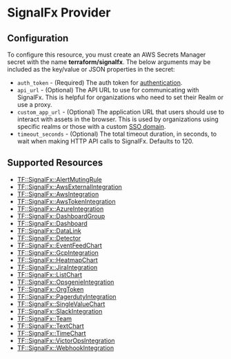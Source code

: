 # SignalFx Provider

## Configuration

To configure this resource, you must create an AWS Secrets Manager secret with the name **terraform/signalfx**. The below arguments may be included as the key/value or JSON properties in the secret:

* `auth_token` - (Required) The auth token for [authentication](https://developers.signalfx.com/basics/authentication.html).
* `api_url` - (Optional) The API URL to use for communicating with SignalFx. This is helpful for organizations who need to set their Realm or use a proxy.
* `custom_app_url` - (Optional)  The application URL that users should use to interact with assets in the browser. This is used by organizations using specific realms or those with a custom [SSO domain](https://docs.signalfx.com/en/latest/admin-guide/sso.html).
* `timeout_seconds` - (Optional) The total timeout duration, in seconds, to wait when making HTTP API calls to SignalFx. Defaults to 120.


## Supported Resources

* [TF::SignalFx::AlertMutingRule](../resources/signalfx/TF-SignalFx-AlertMutingRule/docs/README.md)
* [TF::SignalFx::AwsExternalIntegration](../resources/signalfx/TF-SignalFx-AwsExternalIntegration/docs/README.md)
* [TF::SignalFx::AwsIntegration](../resources/signalfx/TF-SignalFx-AwsIntegration/docs/README.md)
* [TF::SignalFx::AwsTokenIntegration](../resources/signalfx/TF-SignalFx-AwsTokenIntegration/docs/README.md)
* [TF::SignalFx::AzureIntegration](../resources/signalfx/TF-SignalFx-AzureIntegration/docs/README.md)
* [TF::SignalFx::DashboardGroup](../resources/signalfx/TF-SignalFx-DashboardGroup/docs/README.md)
* [TF::SignalFx::Dashboard](../resources/signalfx/TF-SignalFx-Dashboard/docs/README.md)
* [TF::SignalFx::DataLink](../resources/signalfx/TF-SignalFx-DataLink/docs/README.md)
* [TF::SignalFx::Detector](../resources/signalfx/TF-SignalFx-Detector/docs/README.md)
* [TF::SignalFx::EventFeedChart](../resources/signalfx/TF-SignalFx-EventFeedChart/docs/README.md)
* [TF::SignalFx::GcpIntegration](../resources/signalfx/TF-SignalFx-GcpIntegration/docs/README.md)
* [TF::SignalFx::HeatmapChart](../resources/signalfx/TF-SignalFx-HeatmapChart/docs/README.md)
* [TF::SignalFx::JiraIntegration](../resources/signalfx/TF-SignalFx-JiraIntegration/docs/README.md)
* [TF::SignalFx::ListChart](../resources/signalfx/TF-SignalFx-ListChart/docs/README.md)
* [TF::SignalFx::OpsgenieIntegration](../resources/signalfx/TF-SignalFx-OpsgenieIntegration/docs/README.md)
* [TF::SignalFx::OrgToken](../resources/signalfx/TF-SignalFx-OrgToken/docs/README.md)
* [TF::SignalFx::PagerdutyIntegration](../resources/signalfx/TF-SignalFx-PagerdutyIntegration/docs/README.md)
* [TF::SignalFx::SingleValueChart](../resources/signalfx/TF-SignalFx-SingleValueChart/docs/README.md)
* [TF::SignalFx::SlackIntegration](../resources/signalfx/TF-SignalFx-SlackIntegration/docs/README.md)
* [TF::SignalFx::Team](../resources/signalfx/TF-SignalFx-Team/docs/README.md)
* [TF::SignalFx::TextChart](../resources/signalfx/TF-SignalFx-TextChart/docs/README.md)
* [TF::SignalFx::TimeChart](../resources/signalfx/TF-SignalFx-TimeChart/docs/README.md)
* [TF::SignalFx::VictorOpsIntegration](../resources/signalfx/TF-SignalFx-VictorOpsIntegration/docs/README.md)
* [TF::SignalFx::WebhookIntegration](../resources/signalfx/TF-SignalFx-WebhookIntegration/docs/README.md)